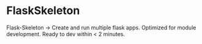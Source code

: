 # FlaskSkeleton
Flask-Skeleton -> Create and run multiple flask apps. Optimized for module development. Ready to dev within &lt; 2 minutes.
